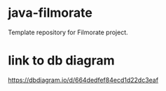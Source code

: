 # java-filmorate
Template repository for Filmorate project.
# link to db diagram
https://dbdiagram.io/d/664dedfef84ecd1d22dc3eaf
